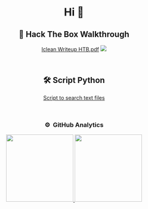 
<div align="center">
<h1 align="center">Hi 👋</h1>

## :open_book: Hack The Box Walkthrough

[Iclean Writeup HTB.pdf](https://github.com/Milamagof/Iclean-HTB-walkthrough/blob/e4004530de083371eca9f731badb73a8395ec52b/Iclean%20Writeup%20HTB.pdf)
![](https://github.com/Milamagof/Iclean-HTB-walkthrough/blob/e4c6d667dfbe44e6fcdca69bd8e377e3267e0260/iclean.png)     
                                                                      

</td>

<td width="50%">
               <br>


## 	:hammer_and_wrench: Script Python


[Script to search text files](https://github.com/Milamagof/Script-to-search-text-files.git) 


                                                                             
</td>

<td width="50%">
               <br>




### ⚙️ &nbsp;GitHub Analytics

<p align="center">
<a href="https://github.com/MilaMagof">
  <img height="180em" src="https://github-readme-stats-eight-theta.vercel.app/api?username=MilaMagof&show_icons=true&theme=algolia&include_all_commits=true&count_private=true"/>
  <img height="180em" src="https://github-readme-stats-eight-theta.vercel.app/api/top-langs/?username=MilaMagof&layout=compact&langs_count=8&theme=algolia"/>
</a>
</p>
